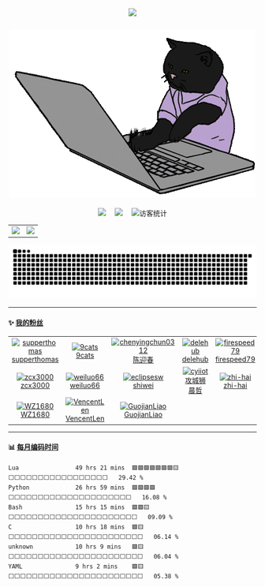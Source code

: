 <!-- 动态打字效果 -->
<h1 align="center">
  <a href="https://xqyjlj.github.io/">
    <img src="https://readme-typing-svg.herokuapp.com/?lines=似此星辰非昨夜，为谁风露立中宵&center=true&size=27">
  </a>
</h1>

<div align="center" ><img order-radius="100px" src="coding.gif"/></div>
<br>

<div align="center">
  <a href="https://xqyjlj.github.io/"><img src="https://img.shields.io/badge/blog-博客-blue"></a>&emsp;
  <a href="https://space.bilibili.com/24969427/"><img src="https://img.shields.io/badge/bilibili-B站-ff69b4"></a>&emsp;
  <img src="https://visitor-badge.glitch.me/badge?page_id=xqyjlj" alt="访客统计" />
</div>

<table>
  <tr>
    <td>
      <img src="https://github-readme-stats.vercel.app/api/top-langs/?username=xqyjlj&theme=dark&layout=compact&count_private=true" height="180"/>
    </td>
    <td>
      <img src="https://github-readme-stats.vercel.app/api?username=xqyjlj&theme=dark&show_icons=true&count_private=true" height="180"/>
    </td>
  </tr>
</table>

<div align="center"><img src="./snake/github-contribution-grid-snake-dark.svg" /></div>

---

#### :sparkles: [我的粉丝](https://github.com/xqyjlj?tab=followers)

<!--START_SECTION:followers-->
<table>
  <tr>
    <td align="center">
      <a href="https://github.com/supperthomas">
        <img src="https://avatars2.githubusercontent.com/u/60349489" width="100px;" alt="supperthomas"/>
      </a>
      <br />
      <a href="https://github.com/supperthomas">supperthomas</a>
    </td>
    <td align="center">
      <a href="https://github.com/9cats">
        <img src="https://avatars2.githubusercontent.com/u/58725483" width="100px;" alt="9cats"/>
      </a>
      <br />
      <a href="https://github.com/9cats">9cats</a>
    </td>
    <td align="center">
      <a href="https://github.com/chenyingchun0312">
        <img src="https://avatars2.githubusercontent.com/u/44871523" width="100px;" alt="chenyingchun0312"/>
      </a>
      <br />
      <a href="https://github.com/chenyingchun0312">陈迎春</a>
    </td>
    <td align="center">
      <a href="https://github.com/delehub">
        <img src="https://avatars2.githubusercontent.com/u/64998722" width="100px;" alt="delehub"/>
      </a>
      <br />
      <a href="https://github.com/delehub">delehub</a>
    </td>
    <td align="center">
      <a href="https://github.com/firespeed79">
        <img src="https://avatars2.githubusercontent.com/u/4322731" width="100px;" alt="firespeed79"/>
      </a>
      <br />
      <a href="https://github.com/firespeed79">firespeed79</a>
    </td>
    <td align="center">
      <a href="https://github.com/XAALJ">
        <img src="https://avatars2.githubusercontent.com/u/44630193" width="100px;" alt="XAALJ"/>
      </a>
      <br />
      <a href="https://github.com/XAALJ">Linky</a>
    </td>
    <td align="center">
      <a href="https://github.com/cutelolly">
        <img src="https://avatars2.githubusercontent.com/u/21281676" width="100px;" alt="cutelolly"/>
      </a>
      <br />
      <a href="https://github.com/cutelolly">lollipop</a>
    </td>
  </tr>
  <tr>
    <td align="center">
      <a href="https://github.com/zcx3000">
        <img src="https://avatars2.githubusercontent.com/u/32561147" width="100px;" alt="zcx3000"/>
      </a>
      <br />
      <a href="https://github.com/zcx3000">zcx3000</a>
    </td>
    <td align="center">
      <a href="https://github.com/weiluo66">
        <img src="https://avatars2.githubusercontent.com/u/46224015" width="100px;" alt="weiluo66"/>
      </a>
      <br />
      <a href="https://github.com/weiluo66">weiluo66</a>
    </td>
    <td align="center">
      <a href="https://github.com/eclipsesw">
        <img src="https://avatars2.githubusercontent.com/u/54465865" width="100px;" alt="eclipsesw"/>
      </a>
      <br />
      <a href="https://github.com/eclipsesw">shiwei</a>
    </td>
    <td align="center">
      <a href="https://github.com/cyiiot">
        <img src="https://avatars2.githubusercontent.com/u/25081194" width="100px;" alt="cyiiot"/>
      </a>
      <br />
      <a href="https://github.com/cyiiot">攻城狮晨哲</a>
    </td>
    <td align="center">
      <a href="https://github.com/zhi-hai">
        <img src="https://avatars2.githubusercontent.com/u/72931440" width="100px;" alt="zhi-hai"/>
      </a>
      <br />
      <a href="https://github.com/zhi-hai">zhi-hai</a>
    </td>
    <td align="center">
      <a href="https://github.com/joker4224">
        <img src="https://avatars2.githubusercontent.com/u/49227645" width="100px;" alt="joker4224"/>
      </a>
      <br />
      <a href="https://github.com/joker4224">joker4224</a>
    </td>
    <td align="center">
      <a href="https://github.com/callmeraysoap">
        <img src="https://avatars2.githubusercontent.com/u/43848953" width="100px;" alt="callmeraysoap"/>
      </a>
      <br />
      <a href="https://github.com/callmeraysoap">callmeraysoap</a>
    </td>
  </tr>
  <tr>
    <td align="center">
      <a href="https://github.com/WZ1680">
        <img src="https://avatars2.githubusercontent.com/u/74898457" width="100px;" alt="WZ1680"/>
      </a>
      <br />
      <a href="https://github.com/WZ1680">WZ1680</a>
    </td>
    <td align="center">
      <a href="https://github.com/VencentLen">
        <img src="https://avatars2.githubusercontent.com/u/44052270" width="100px;" alt="VencentLen"/>
      </a>
      <br />
      <a href="https://github.com/VencentLen">VencentLen</a>
    </td>
    <td align="center">
      <a href="https://github.com/GuojianLiao">
        <img src="https://avatars2.githubusercontent.com/u/67375859" width="100px;" alt="GuojianLiao"/>
      </a>
      <br />
      <a href="https://github.com/GuojianLiao">GuojianLiao</a>
    </td>
  </tr>
</table>
<!--END_SECTION:followers-->

---

#### :bar_chart: [每月编码时间](https://github.com/muety/wakapi)

<!--START_SECTION:waka-->

```text
Lua                49 hrs 21 mins  🟩🟩🟩🟩🟩🟩🟩🟨⬜⬜⬜⬜⬜⬜⬜⬜⬜⬜⬜⬜⬜⬜⬜⬜⬜   29.42 %
Python             26 hrs 59 mins  🟩🟩🟩🟩⬜⬜⬜⬜⬜⬜⬜⬜⬜⬜⬜⬜⬜⬜⬜⬜⬜⬜⬜⬜⬜   16.08 %
Bash               15 hrs 15 mins  🟩🟩🟨⬜⬜⬜⬜⬜⬜⬜⬜⬜⬜⬜⬜⬜⬜⬜⬜⬜⬜⬜⬜⬜⬜   09.09 %
C                  10 hrs 18 mins  🟩🟨⬜⬜⬜⬜⬜⬜⬜⬜⬜⬜⬜⬜⬜⬜⬜⬜⬜⬜⬜⬜⬜⬜⬜   06.14 %
unknown            10 hrs 9 mins   🟩🟨⬜⬜⬜⬜⬜⬜⬜⬜⬜⬜⬜⬜⬜⬜⬜⬜⬜⬜⬜⬜⬜⬜⬜   06.04 %
YAML               9 hrs 2 mins    🟩🟨⬜⬜⬜⬜⬜⬜⬜⬜⬜⬜⬜⬜⬜⬜⬜⬜⬜⬜⬜⬜⬜⬜⬜   05.38 %
```

<!--END_SECTION:waka-->
